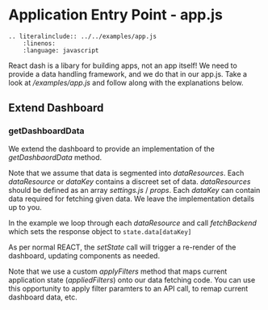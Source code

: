 # Application Entry Point - app.js
```eval_rst
.. literalinclude:: ../../examples/app.js
    :linenos:
    :language: javascript
```
React dash is a libary for building apps, not an app itself! We need to provide a data handling framework, and we do that in our app.js. Take a look at */examples/app.js* and follow along with the explanations below.

## Extend Dashboard

### getDashboardData
We extend the dashboard to provide an implementation of the *getDashbaordData* method. 

Note that we assume that data is segmented into *dataResources*. Each *dataResource* or *dataKey* contains a discreet set of data. *dataResources* should be defined as an array *settings.js* / *props*. Each *dataKey* can contain data required for fetching given data. We leave the implementation details up to you.

In the example we loop through each *dataResource* and call *fetchBackend* which sets the response object to `state.data[dataKey]`

As per normal REACT, the *setState* call will trigger a re-render of the dashboard, updating components as needed.

Note that we use a custom *applyFilters* method that maps current application state (*appliedFilters*) onto our data fetching code. You can use this opportunity to apply filter paramters to an API call, to remap current dashboard data, etc.
